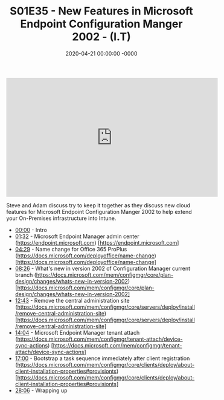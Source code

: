 ﻿---
layout: post
title: "S01E35 - New Features in Microsoft Endpoint Configuration Manger 2002 - (I.T)"
date: 2020-04-21 00:00:00 -0000
categories:
---

<iframe loading="lazy" width="560" height="315" src="https://www.youtube.com/embed/AFRaCABGj5Y" title="YouTube video player" frameborder="0" allow="accelerometer; autoplay; clipboard-write; encrypted-media; gyroscope; picture-in-picture" allowfullscreen></iframe>

Steve and Adam discuss try to keep it together as they discuss new cloud features for Microsoft Endpoint Configuration Manger 2002 to help extend your On-Premises infrastructure into Intune.

* [00:00](https://www.youtube.com/watch?v=AFRaCABGj5Y&t=0s) - Intro
* [01:32](https://www.youtube.com/watch?v=AFRaCABGj5Y&t=92s) - Microsoft Endpoint Manager admin center
(https://endpoint.microsoft.com) [https://endpoint.microsoft.com]
* [04:29](https://www.youtube.com/watch?v=AFRaCABGj5Y&t=269s) - Name change for Office 365 ProPlus
(https://docs.microsoft.com/deployoffice/name-change) [https://docs.microsoft.com/deployoffice/name-change]
* [08:26](https://www.youtube.com/watch?v=AFRaCABGj5Y&t=506s) - What's new in version 2002 of Configuration Manager current branch
(https://docs.microsoft.com/mem/configmgr/core/plan-design/changes/whats-new-in-version-2002) [https://docs.microsoft.com/mem/configmgr/core/plan-design/changes/whats-new-in-version-2002]
* [12:43](https://www.youtube.com/watch?v=AFRaCABGj5Y&t=763s) - Remove the central administration site
(https://docs.microsoft.com/mem/configmgr/core/servers/deploy/install/remove-central-administration-site) [https://docs.microsoft.com/mem/configmgr/core/servers/deploy/install/remove-central-administration-site]
* [14:04](https://www.youtube.com/watch?v=AFRaCABGj5Y&t=844s) - Microsoft Endpoint Manager tenant attach
(https://docs.microsoft.com/mem/configmgr/tenant-attach/device-sync-actions) [https://docs.microsoft.com/mem/configmgr/tenant-attach/device-sync-actions]
* [17:00](https://www.youtube.com/watch?v=AFRaCABGj5Y&t=1020s) - Bootstrap a task sequence immediately after client registration
(https://docs.microsoft.com/mem/configmgr/core/clients/deploy/about-client-installation-properties#provisionts) [https://docs.microsoft.com/mem/configmgr/core/clients/deploy/about-client-installation-properties#provisionts]
* [28:06](https://www.youtube.com/watch?v=AFRaCABGj5Y&t=1686s) - Wrapping up

